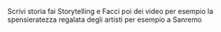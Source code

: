 Scrivi storia fai Storytelling e Facci poi dei video per esempio la spensieratezza regalata degli artisti per esempio a Sanremo